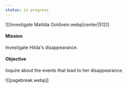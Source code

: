 ```yaml
---
status: in progress
---
```

![[Investigate Matilda Goldvein.webp|center|512]]
#### Mission
Investigate Hilda's disappearance.
#### Objective
Inquire about the events that lead to her disappearance.

![[pagebreak.webp]]